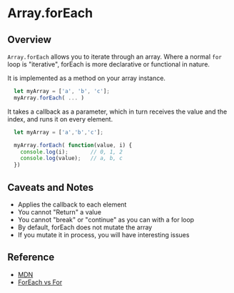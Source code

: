 # Array.forEach

## Overview

`Array.forEach` allows you to iterate through an array. Where a normal `for` loop is "iterative", forEach is more declarative or functional in nature.

It is implemented as a method on your array instance.

```js
  let myArray = ['a', 'b', 'c'];
  myArray.forEach( ... )
```

It takes a callback as a parameter, which in turn receives the value and the index, and runs it on every element.

```js
  let myArray = ['a','b','c'];

  myArray.forEach( function(value, i) {
    console.log(i);       // 0, 1, 2
    console.log(value);   // a, b, c
  })
```

## Caveats and Notes

- Applies the callback to each element
- You cannot "Return" a value
- You cannot "break" or "continue" as you can with a for loop
- By default, forEach does not mutate the array
- If you mutate it in process, you will have interesting issues

## Reference

- [MDN](https://developer.mozilla.org/en-US/docs/Web/JavaScript/Reference/Global_Objects/Array/forEach)
- [ForEach vs For](https://codeburst.io/javascript-the-difference-between-foreach-and-for-in-992db038e4c2)
